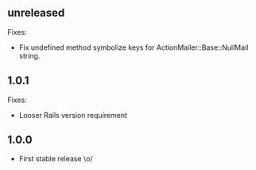 unreleased
----------

Fixes:
- Fix undefined method symbolize keys for ActionMailer::Base::NullMail string.

1.0.1
-----

Fixes:
- Looser Rails version requirement

1.0.0
-----

- First stable release \o/
